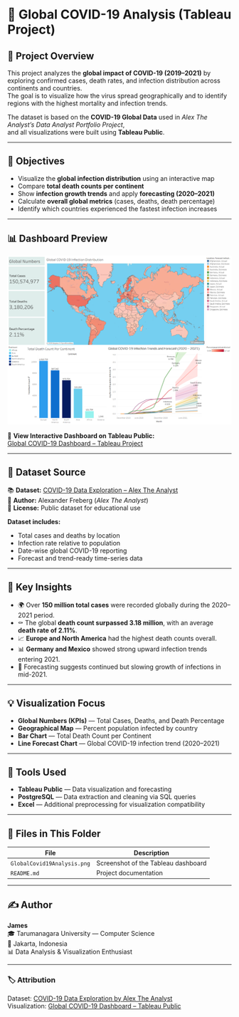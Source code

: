 # 🦠 Global COVID-19 Analysis (Tableau Project)

## 📘 Project Overview
This project analyzes the **global impact of COVID-19 (2019–2021)** by exploring confirmed cases, death rates, and infection distribution across continents and countries.  
The goal is to visualize how the virus spread geographically and to identify regions with the highest mortality and infection trends.

The dataset is based on the **COVID-19 Global Data** used in *Alex The Analyst’s Data Analyst Portfolio Project*,  
and all visualizations were built using **Tableau Public**.

---

## 🎯 Objectives
- Visualize the **global infection distribution** using an interactive map  
- Compare **total death counts per continent**  
- Show **infection growth trends** and apply **forecasting (2020–2021)**  
- Calculate **overall global metrics** (cases, deaths, death percentage)  
- Identify which countries experienced the fastest infection increases  

---

## 📊 Dashboard Preview
![Dashboard Preview](GlobalCovid19Analysis.png)

🔗 **View Interactive Dashboard on Tableau Public:**  
[Global COVID-19 Dashboard – Tableau Project](https://public.tableau.com/app/profile/james.anderson1890/viz/CovidDashboardProject_17613934462080/Dashboard1?publish=yes)

---

## 💾 Dataset Source
📚 **Dataset:** [COVID-19 Data Exploration – Alex The Analyst](https://github.com/AlexTheAnalyst/PortfolioProjects/blob/main/Covid%20Data%20Exploration.sql)  
👤 **Author:** Alexander Freberg (*Alex The Analyst*)  
📄 **License:** Public dataset for educational use  

**Dataset includes:**
- Total cases and deaths by location  
- Infection rate relative to population  
- Date-wise global COVID-19 reporting  
- Forecast and trend-ready time-series data  

---

## 🧠 Key Insights
- 🌍 Over **150 million total cases** were recorded globally during the 2020–2021 period.  
- ⚰️ The global **death count surpassed 3.18 million**, with an average **death rate of 2.11%**.  
- 📈 **Europe and North America** had the highest death counts overall.  
- 📊 **Germany and Mexico** showed strong upward infection trends entering 2021.  
- 🔮 Forecasting suggests continued but slowing growth of infections in mid-2021.  

---

## 💡 Visualization Focus
- **Global Numbers (KPIs)** — Total Cases, Deaths, and Death Percentage  
- **Geographical Map** — Percent population infected by country  
- **Bar Chart** — Total Death Count per Continent  
- **Line Forecast Chart** — Global COVID-19 infection trend (2020–2021)  

---

## 🧰 Tools Used
- **Tableau Public** — Data visualization and forecasting  
- **PostgreSQL** — Data extraction and cleaning via SQL queries  
- **Excel** — Additional preprocessing for visualization compatibility  

---

## 📂 Files in This Folder
| File | Description |
|------|--------------|
| `GlobalCovid19Analysis.png` | Screenshot of the Tableau dashboard |
| `README.md` | Project documentation |

---

## ✍️ Author
**James**  
🎓 Tarumanagara University — Computer Science  
📍 Jakarta, Indonesia  
📊 Data Analysis & Visualization Enthusiast  

---

### 🏷️ Attribution
Dataset: [COVID-19 Data Exploration by Alex The Analyst](https://github.com/AlexTheAnalyst/PortfolioProjects/blob/main/Covid%20Data%20Exploration.sql)  
Visualization: [Global COVID-19 Dashboard – Tableau Public](https://public.tableau.com/app/profile/james.anderson1890/viz/CovidDashboardProject_17613934462080/Dashboard1?publish=yes)
